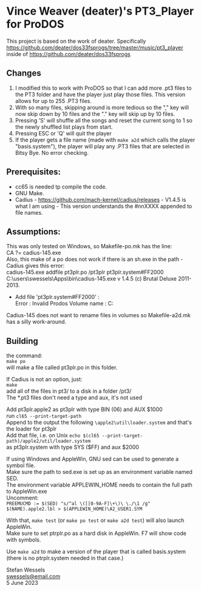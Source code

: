 # Vince Weaver (deater)'s PT3_Player for ProDOS
  
This project is based on the work of deater.  Specifically https://github.com/deater/dos33fsprogs/tree/master/music/pt3_player inside of https://github.com/deater/dos33fsprogs  
  
## Changes
  
1. I modified this to work with ProDOS so that I can add more .pt3 files to the PT3 folder and have the player just play those files.  This version allows for up to 255 .PT3 files.  
2. With so many files, skipping around is more tedious so the "," key will now skip down by 10 files and the "." key will skip up by 10 files.  
3. Pressing 'S' will shuffle all the songs and reset the current song to 1 so the newly shuffled list
plays from start.  
4. Pressing ESC or 'Q' will quit the player  
5. If the player gets a file name (made with `make a2d` which calls the player "basis.system"), the player will play any .PT3 files that are selected in Bitsy Bye.  No error checking.  
  
## Prerequisites:  
* cc65 is needed tp compile the code.  
* GNU Make.  
* Cadius - https://github.com/mach-kernel/cadius/releases - V1.4.5 is what I am using - This version understands the #nnXXXX appended to file names.  
  
## Assumptions:  
This was only tested on Windows, so Makefile-po.mk has the line:  
CA ?= cadius-145.exe  
Also, this make of a po does not work if there is an sh.exe in the path - Cadius gives this error:  
cadius-145.exe addfile pt3plr.po /pt3plr pt3plr.system#FF2000  
C:\users\swessels\Apps\bin\cadius-145.exe v 1.4.5 (c) Brutal Deluxe 2011-2013.  
  - Add file 'pt3plr.system#FF2000' :  
  Error : Invalid Prodos Volume name : C:  

Cadius-145 does not want to rename files in volumes so Makefile-a2d.mk has a silly work-around.  

## Building  
  
the command:  
`make po`  
will make a file called pt3plr.po in this folder.  
  
If Cadius is not an option, just:  
`make`  
add all of the files in pt3/ to a disk in a folder /pt3/  
The *.pt3 files don't need a type and aux, it's not used  
  
Add pt3plr.apple2 as pt3plr with type BIN (06) and AUX $1000  
run `cl65 --print-target-path`  
Append to the output the following `\apple2\util\loader.system` and that's the loader for pt3plr  
Add that file, i.e. on Unix `echo $(cl65 --print-target-path)/apple2/util/loader.system`  
as pt3plr.system with type SYS ($FF) and aux $2000  
  
If using Windows and AppleWin, GNU sed can be used to generate a symbol file.  
Make sure the path to sed.exe is set up as an environment variable named SED.  
The environment variable APPLEWIN_HOME needs to contain the full path to AppleWin.exe  
Uncomment:  
`PREEMUCMD := $(SED) "s/^al \([[0-9A-F]\+\)\ \./\1 /g" $(NAME).apple2.lbl > $(APPLEWIN_HOME)\A2_USER1.SYM`  
  
With that, `make test` (or `make po test` or `make a2d test`) will also launch AppleWin.  
Make sure to set ptrplr.po as a hard disk in AppleWin.  F7 will show code with symbols.  

Use `make a2d` to make a version of the player that is called basis.system (there is no ptrplr.system needed in that case.)  
  
Stefan Wessels  
swessels@email.com  
5 June 2023  
